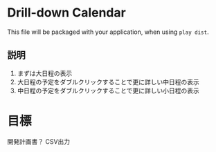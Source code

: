 Drill-down Calendar
=====================================

This file will be packaged with your application, when using `play dist`.

## 説明
1. まずは大日程の表示
2. 大日程の予定をダブルクリックすることで更に詳しい中日程の表示
3. 中日程の予定をダブルクリックすることで更に詳しい小日程の表示

# 目標
開発計画書？
CSV出力